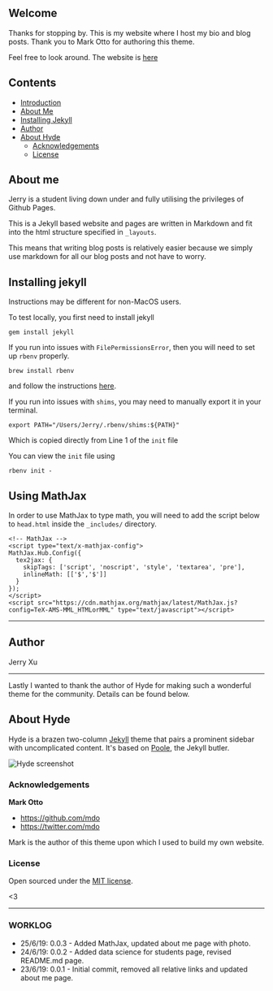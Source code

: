 
## Welcome

Thanks for stopping by. This is my website where I host my bio and blog posts. Thank you to Mark Otto for authoring this theme. 

Feel free to look around. The website is [here]("https://jerry-ye-xu.github.io/")

## Contents

- [Introduction](#introduction)
- [About Me](#about-me)
- [Installing Jekyll](#installing-jekyll)
- [Author](#author)
- [About Hyde](#about-hyde)
  - [Acknowledgements](#acknowledgements)
  - [License](#license)


## About me

Jerry is a student living down under and fully utilising the privileges of Github Pages. 

This is a Jekyll based website and pages are written in Markdown and fit into the html structure specified in `_layouts`. 

This means that writing blog posts is relatively easier because we simply use markdown for all our blog posts and not have to worry. 

## Installing jekyll

Instructions may be different for non-MacOS users.

To test locally, you first need to install jekyll
```
gem install jekyll
```
If you run into issues with `FilePermissionsError`, then you will need to set up `rbenv` properly.
```
brew install rbenv
```
and follow the instructions [here]("https://github.com/rbenv/rbenv").

If you run into issues with `shims`, you may need to manually export it in your terminal. 
```
export PATH="/Users/Jerry/.rbenv/shims:${PATH}"
```
Which is copied directly from Line 1 of the `init` file

You can view the `init` file using
```
rbenv init -
```

## Using MathJax

In order to use MathJax to type math, you will need to add the script below to `head.html` inside the `_includes/` directory.

```
<!-- MathJax -->
<script type="text/x-mathjax-config">
MathJax.Hub.Config({
  tex2jax: {
    skipTags: ['script', 'noscript', 'style', 'textarea', 'pre'],
    inlineMath: [['$','$']]
  }
});
</script>
<script src="https://cdn.mathjax.org/mathjax/latest/MathJax.js?config=TeX-AMS-MML_HTMLorMML" type="text/javascript"></script>
```

--- 

## Author 

Jerry Xu 

---

Lastly I wanted to thank the author of Hyde for making such a wonderful theme for the community. Details can be found below. 

## About Hyde

Hyde is a brazen two-column [Jekyll](http://jekyllrb.com) theme that pairs a prominent sidebar with uncomplicated content. It's based on [Poole](http://getpoole.com), the Jekyll butler.

![Hyde screenshot](https://f.cloud.github.com/assets/98681/1831228/42af6c6a-7384-11e3-98fb-e0b923ee0468.png)

### Acknowledgements

**Mark Otto**
- <https://github.com/mdo>
- <https://twitter.com/mdo>

Mark is the author of this theme upon which I used to build my own website. 

### License

Open sourced under the [MIT license](LICENSE.md).

<3

---

### WORKLOG
- 25/6/19: 0.0.3 - Added MathJax, updated about me page with photo.
- 24/6/19: 0.0.2 - Added data science for students page, revised README.md page. 
- 23/6/19: 0.0.1 - Initial commit, removed all relative links and updated about me page.
